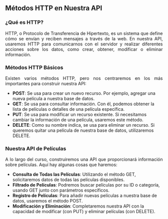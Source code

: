 ## Métodos HTTP en Nuestra API

### ¿Qué es HTTP?

<p align="justify">
HTTP, o Protocolo de Transferencia de Hipertexto, es un sistema que define cómo se envían y reciben mensajes a través de la web. En nuestra API, usaremos HTTP para comunicarnos con el servidor y realizar diferentes acciones sobre los datos, como crear, obtener, modificar o eliminar información.
</p>

### Métodos HTTP Básicos

<p align="justify">
Existen varios métodos HTTP, pero nos centraremos en los más importantes para construir nuestra API:
</p>

- **POST**: Se usa para crear un nuevo recurso. Por ejemplo, agregar una nueva película a nuestra base de datos.
- **GET**: Se usa para consultar información. Con él, podemos obtener la lista de películas o detalles de una película específica.
- **PUT**: Se usa para modificar un recurso existente. Si necesitamos cambiar la información de una película, usaremos este método.
- **DELETE**: Como su nombre indica, se usa para eliminar un recurso. Si queremos quitar una película de nuestra base de datos, utilizaremos DELETE.

### Nuestra API de Películas

<p align="justify">
A lo largo del curso, construiremos una API que proporcionará información sobre películas. Aquí hay algunas cosas que haremos:
</p>

- **Consulta de Todas las Películas**: Utilizando el método GET, solicitaremos datos de todas las películas disponibles.
- **Filtrado de Películas**: Podremos buscar películas por su ID o categoría, usando GET junto con parámetros específicos.
- **Registro de Películas**: Para añadir nuevas películas a nuestra base de datos, usaremos el método POST.
- **Modificación y Eliminación**: Completaremos nuestra API con la capacidad de modificar (con PUT) y eliminar películas (con DELETE).

